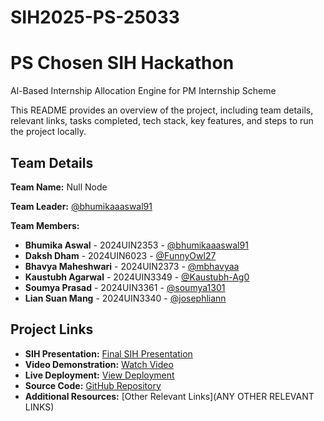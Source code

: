 # SIH2025-PS-25033

# PS Chosen SIH Hackathon
Al-Based Internship Allocation Engine for PM Internship Scheme

This README provides an overview of the project, including team details, relevant links, tasks completed, tech stack, key features, and steps to run the project locally.

## Team Details

**Team Name:** Null Node

**Team Leader:** [@bhumikaaaswal91](https://github.com/bhumikaaaswal91)

**Team Members:**

- **Bhumika Aswal** - 2024UIN2353 - [@bhumikaaaswal91](https://github.com/bhumikaaaswal91)
- **Daksh Dham** - 2024UIN6023 - [@FunnyOwl27](https://github.com/FunnyOwl27)
- **Bhavya Maheshwari** - 2024UIN2373 - [@mbhavyaa](https://github.com/mbhavyaa)
- **Kaustubh Agarwal** - 2024UIN3349 - [@Kaustubh-Ag0](https://github.com/Kaustubh-Ag0)
- **Soumya Prasad** - 2024UIN3361 - [@soumya1301](https://github.com/soumya1301)
- **Lian Suan Mang** - 2024UIN3340 - [@josephliann](https://github.com/josephliann)

## Project Links

- **SIH Presentation:** [Final SIH Presentation](https://github.com/sihnsut2025-hash/SIH2025-PS-25033/blob/main/TeamID100638-PPT.pdf)
- **Video Demonstration:** [Watch Video](https://youtu.be/EVhAsE9wliE)
- **Live Deployment:** [View Deployment](https://avsarx.pythonanywhere.com)
- **Source Code:** [GitHub Repository](https://github.com/sihnsut2025-hash/SIH2025-PS-25033/tree/main/source%20code)
- **Additional Resources:** [Other Relevant Links](ANY OTHER RELEVANT LINKS)

